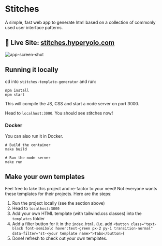 # Stitches


A simple, fast web app to generate html based on a collection of commonly used user interface patterns.
## 🎏 Live Site: [stitches.hyperyolo.com](https://stitches.hyperyolo.com)
![app-screen-shot](https://cdn-images-1.medium.com/max/2000/1*DqVCpGnXJefwLXFneEHPZg.png)

## Running it locally

cd into `stitches-template-generator` and run:
```
npm install
npm start
```
This will compile the JS, CSS and start a node server on port 3000.

Head to `localhost:3000`. You should see stitches now!

### Docker
You can also run it in Docker.
```
# Build the container
make build

# Run the node server
make run
```


## Make your own templates

Feel free to take this project and re-factor to your need! Not everyone wants these templates for their projects. Here are the steps:
1. Run the project locally (see the section above)
2. Head to `localhost:3000`
3. Add your own HTML template (with tailwind.css classes) into the `templates` folder
4. Add a filter button for it in the `index.html`. (i.e. add `<button class="text-black font-semibold hover:text-green px-2 py-1 transition-normal" data-filter="st-<your template name>">Tabs</button>`) 
5. Done! refresh to check out your own templates.